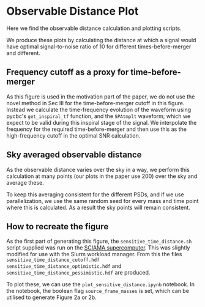 # Observable Distance Plot

Here we find the observable distance calculation and plotting scripts.

We produce these plots by calculating the distance at which a signal would have optimal signal-to-noise ratio of 10 for different times-before-merger and different.

## Frequency cutoff as a proxy for time-before-merger
As this figure is used in the motivation part of the paper, we do not use the novel method in Sec III for the time-before-merger cutoff in this figure.
Instead we calculate the time-frequency evolution of the waveform using pycbc's `get_inspiral_tf` function, and the `SPAtmplt` waveform; which we expect to be valid during this inspiral stage of the signal.
We interpolate the frequency for the required time-before-merger and then use this as the high-frequency cutoff in the optimal SNR calculation.

## Sky averaged observable distance
As the observable distance varies over the sky in a way, we perform this calculation at many points (our plots in the paper use 200) over the sky and average these.

To keep this averaging consistent for the different PSDs, and if we use parallelization, we use the same random seed for every mass and time point where this is calculated. As a result the sky points will remain consistent.

## How to recreate the figure
As the first part of generating this figure, the `sensitive_time_distance.sh` script supplied was run on the [SCIAMA supercomputer](https://sciama.icg.port.ac.uk/). This was slightly modified for use with the Slurm workload manager. From this the files `sensitive_time_distance_cutoff.hdf` `sensitive_time_distance_optimistic.hdf` and `sensitive_time_distance_pessimistic.hdf` are produced.

To plot these, we can use the `plot_sensitive_distance.ipynb` notebook.
In the notebook, the boolean flag `source_frame_masses` is set, which can be utilised to generate Figure 2a or 2b.